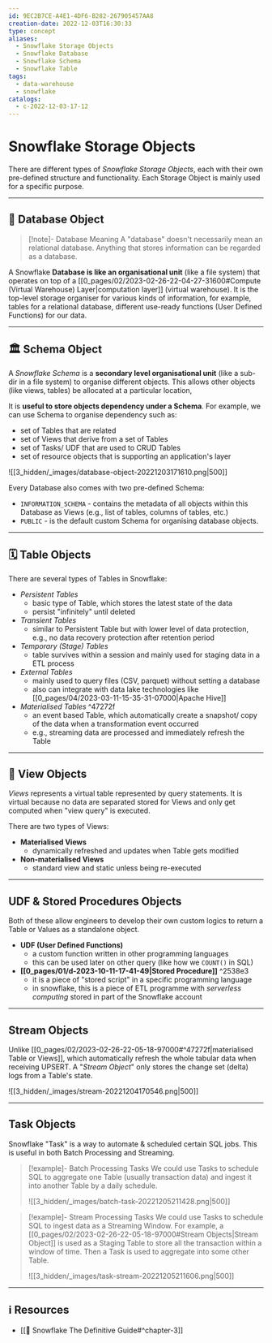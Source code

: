 ```yaml
---
id: 9EC2B7CE-A4E1-4DF6-B282-267905457AA8
creation-date: 2022-12-03T16:30:33
type: concept
aliases:
  - Snowflake Storage Objects
  - Snowflake Database
  - Snowflake Schema
  - Snowflake Table
tags:
  - data-warehouse
  - snowflake
catalogs:
  - c-2022-12-03-17-12
---
```

# Snowflake Storage Objects 

There are different types of *Snowflake Storage Objects*, each with their own pre-defined structure and functionality. Each Storage Object is mainly used for a specific purpose. 

---

## 💽 Database Object

> [!note]- Database Meaning 
> A "database" doesn't necessarily mean an relational database. Anything that stores information can be regarded as a database. 

A Snowflake **Database is like an organisational unit** (like a file system) that operates on top of a [[0_pages/02/2023-02-26-22-04-27-31600#Compute (Virtual Warehouse) Layer|computation layer]] (virtual warehouse). It is the top-level storage organiser for various kinds of information, for example, tables for a relational database, different use-ready functions (User Defined Functions) for our data. 

--- 
## 🏛️ Schema Object

A *Snowflake Schema* is a **secondary level organisational unit** (like a sub-dir in a file system) to organise different objects. This allows other objects (like views, tables) be allocated at a particular location,

It is **useful to store objects dependency under a Schema**. For example, we can use Schema to organise dependency such as: 
- set of Tables that are related 
- set of Views that derive from a set of Tables
- set of Tasks/ UDF that are used to CRUD Tables
- set of resource objects that is supporting an application's layer

![[3_hidden/_images/database-object-20221203171610.png|500]]

Every Database also comes with two pre-defined Schema:
- `INFORMATION_SCHEMA` - contains the metadata of all objects within this Database as Views (e.g.,  list of tables, columns of tables, etc.)
- `PUBLIC` - is the default custom Schema for organising database objects. 

---
## 🗓️ Table Objects

There are several types of Tables in Snowflake: 

- *Persistent Tables*
	- basic type of Table, which stores the latest state of the data
	- persist "infinitely" until deleted
- *Transient Tables*
	- similar to Persistent Table but with lower level of data protection, e.g., no data recovery protection after retention period
- *Temporary (Stage) Tables*
	- table survives within a session and mainly used for staging data in a ETL process
- *External Tables*
	- mainly used to query files (CSV, parquet) without setting a database
	- also can integrate with data lake technologies like [[0_pages/04/2023-03-11-15-35-31-07000|Apache Hive]]
- *Materialised Tables* ^47272f
	- an event based Table, which automatically create a snapshot/ copy of the data when a transformation event occurred 
	- e.g., streaming data are processed and immediately refresh the Table

---
## 🌁 View Objects

*Views* represents a virtual table represented by query statements. It is virtual because no data are separated stored for Views and only get computed when "view query" is executed. 

There are two types of Views:
- **Materialised Views**
	- dynamically refreshed and updates when Table gets modified
- **Non-materialised Views**
	- standard view and static unless being re-executed

---
## UDF & Stored Procedures Objects

Both of these allow engineers to develop their own custom logics to return a Table or Values as a standalone object. 

- **UDF (User Defined Functions)**
	- a custom function written in other programming languages 
	- this can be used later on other query (like how we `COUNT()` in SQL)
- **[[0_pages/01/d-2023-10-11-17-41-49|Stored Procedure]]** ^2538e3
	- it is a piece of "stored script" in a specific programming language
	- in snowflake, this is a piece of ETL programme with *serverless computing* stored in part of the Snowflake account

---
## Stream Objects

Unlike [[0_pages/02/2023-02-26-22-05-18-97000#^47272f|materialised Table or Views]], which automatically refresh the whole tabular data when receiving UPSERT. A "*Stream Object*" only stores the change set (delta) logs from a Table's state. 

![[3_hidden/_images/stream-20221204170546.png|500]] 

---
## Task Objects

Snowflake "Task" is a way to automate & scheduled certain SQL jobs. This is useful in both Batch Processing and Streaming.

> [!example]- Batch Processing Tasks
> We could use Tasks to schedule SQL to aggregate one Table (usually transaction data) and ingest it into another Table by a daily schedule. 
> 
> ![[3_hidden/_images/batch-task-20221205211428.png|500]]

> [!example]- Stream Processing Tasks
> We could use Tasks to schedule SQL to ingest data as a Streaming Window. For example, a [[0_pages/02/2023-02-26-22-05-18-97000#Stream Objects|Stream Object]] is used as a Staging Table to store all the transaction within a window of time. Then a Task is used to aggregate into some other Table.
> 
> ![[3_hidden/_images/task-stream-20221205211606.png|500]]

---
## ℹ️ Resources
- [[📕 Snowflake The Definitive Guide#^chapter-3]]